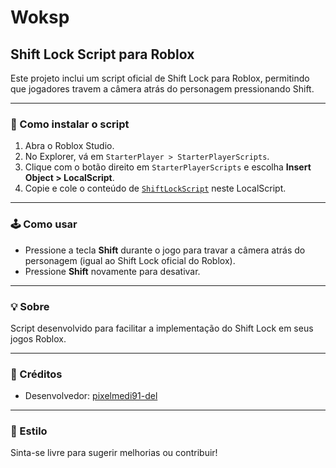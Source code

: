 # Woksp

## Shift Lock Script para Roblox

Este projeto inclui um script oficial de Shift Lock para Roblox, permitindo que jogadores travem a câmera atrás do personagem pressionando Shift.

---

### 📂 Como instalar o script

1. Abra o Roblox Studio.
2. No Explorer, vá em `StarterPlayer > StarterPlayerScripts`.
3. Clique com o botão direito em `StarterPlayerScripts` e escolha **Insert Object > LocalScript**.
4. Copie e cole o conteúdo de [`ShiftLockScript`](https://github.com/pixelmedi91-del/Woksp/blob/main/README.md) neste LocalScript.

---

### 🕹️ Como usar

- Pressione a tecla **Shift** durante o jogo para travar a câmera atrás do personagem (igual ao Shift Lock oficial do Roblox).
- Pressione **Shift** novamente para desativar.

---

### 💡 Sobre

Script desenvolvido para facilitar a implementação do Shift Lock em seus jogos Roblox.

---

### 👤 Créditos

- Desenvolvedor: [pixelmedi91-del](https://github.com/pixelmedi91-del)

---

### 🎨 Estilo

Sinta-se livre para sugerir melhorias ou contribuir!
